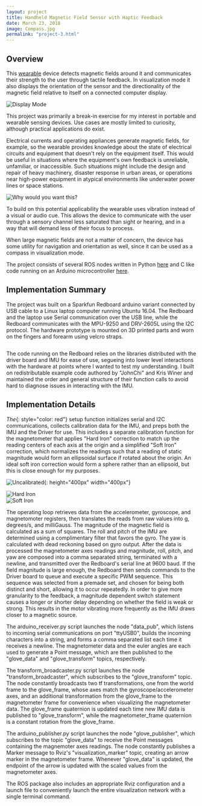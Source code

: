 ```yaml
---
layout: project
title: Handheld Magnetic Field Sensor with Haptic Feedback
date: March 23, 2018
image: Compass.jpg
permalink: "project-3.html"
---
```


## Overview
This [wearable](https://www.google.com) device detects magnetic fields around it and communicates their strength to the user through tactile feedback. In visualization mode it also displays the orientation of the sensor and the directionality of the magnetic field relative to itself on a connected computer display.  

![Display Mode](../public/images/visualization.png)

This project was primarily a break-in exercise for my interest in portable and wearable sensing devices. Use cases are mostly limited to curiosity, although practical applications do exist.  

Electrical currents and operating appliances generate magnetic fields, for example, so the wearable provides knowledge about the state of electrical circuits and equipment that doesn't rely on the equipment itself. This would be useful in situations where the equipment's own feedback is unreliable, unfamiliar, or inaccessible. Such situations might include the design and repair of heavy machinery, disaster response in urban areas, or operations near high-power equipment in atypical environments like underwater power lines or space stations.  

![Why would you want this?](../public/images/transformer.jpg)

To build on this potential applicability the wearable uses vibration instead of a visual or audio cue. This allows the device to communicate with the user through a sensory channel less saturated than sight or hearing, and in a way that will demand less of their focus to process.

When large magnetic fields are not a matter of concern, the device has some utility for navigation and orientation as well, since it can be used as a compass in visualization mode.  



The project consists of several ROS nodes written in Python [here](https://github.com/idtx314/rosglove) and C like code running on an Arduino microcontroller [here](https://github.com/idtx314/gloveduino).



## Implementation Summary
The project was built on a Sparkfun Redboard arduino variant connected by USB cable to a Linux laptop computer running Ubuntu 16.04. The Redboard and the laptop use Serial communication over the USB line, while the Redboard communicates with the MPU-9250 and DRV-2605L using the I2C protocol. The hardware prototype is mounted on 3D printed parts and worn on the fingers and forearm using velcro straps.

<image of prototype>

The code running on the Redboard relies on the libraries distributed with the driver board and IMU for ease of use, segueing into lower level interactions with the hardware at points where I wanted to test my understanding. I built on redistributable example code authored by "JohnChi" and Kris Winer and maintained the order and general structure of their function calls to avoid hard to diagnose issues in interacting with the IMU. 

## Implementation Details
*The*{: style="color: red"} setup function initializes serial and I2C communications, collects calibration data for the IMU, and preps both the IMU and the Driver for use. This includes a separate calibration function for the magnetometer that applies "Hard Iron" correction to match up the reading centers of each axis at the origin and a simplified "Soft Iron" correction, which normalizes the readings such that a reading of static magnitude would form an ellipsoidal surface if rotated about the origin. An ideal soft iron correction would form a sphere rather than an ellipsoid, but this is close enough for my purposes.

![Uncalibrated](../public/images/Calibration.jpg){: height="400px" width="400px"}  

![Hard Iron](../public/images/Calibration2.png)  
![Soft Iron](../public/images/Calibration3.png)  

The operating loop retrieves data from the accelerometer, gyroscope, and magnetomoter registers, then translates the reads from raw values into g, degrees/s, and milliGauss. The magnitude of the magnetic field is calculated as a sum of squares. The roll and pitch of the IMU are determined using a complimentary filter that favors the gyro. The yaw is calculated with dead reckoning based on gyro output.
After the data is processed the magnetometer axes readings and magnitude, roll, pitch, and yaw are composed into a comma separated string, terminated with a newline, and transmitted over the Redboard's serial line at 9600 baud. If the field magnitude is large enough, the Redboard then sends commands to the Driver board to queue and execute a specific PWM sequence. This sequence was selected from a premade set, and chosen for being both distinct and short, allowing it to occur repeatedly. In order to give more granularity to the feedback, a magnitude dependent switch statement causes a longer or shorter delay depending on whether the field is weak or strong. This results in the motor vibrating more frequently as the IMU draws closer to a magnetic source.

The arduino_receiver.py script launches the node "data_pub", which listens to incoming serial communications on port "ttyUSB0", builds the incoming characters into a string, and forms a comma separated list each time it receives a newline. The magnetometer data and the euler angles are each used to generate a Point message, which are then published to the "glove_data" and "glove_transform" topics, respectively.

The transform_broadcaster.py script launches the node "transform_broadcaster", which subscribes to the "glove_transform" topic. The node constantly broadcasts two tf transformations, one from the world frame to the glove_frame, whose axes match the gyroscope/accelerometer axes, and an additional transformation from the glove_frame to the magnetometer frame for convenience when visualizing the magnetometer data. The glove_frame quaternion is updated each time new IMU data is published to "glove_transform", while the magnetometer_frame quaternion is a constant rotation from the glove_frame.

The arduino_publisher.py script launches the node "glove_publisher", which subscribes to the topic "glove_data" to receive the Point messages containing the magnemoter axes readings. The node constantly publishes a Marker message to Rviz's "visualization_marker" topic, creating an arrow marker in the magnetometer frame. Whenever "glove_data" is updated, the endpoint of the arrow is updated with the scaled values from the magnetometer axes.


The ROS package also includes an appropriate Rviz configuration and a launch file to conveniently launch the entire visualization network with a single terminal command.
